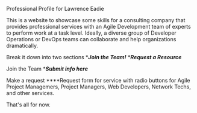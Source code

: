 Professional Profile for Lawrence Eadie

This is a website to showcase some skills for a consulting company that provides professional services with an Agile Development team of experts to perform work at a task level. Ideally, a diverse group of Developer Operations or DevOps teams can collaborate and help organizations dramatically.

Break it down into two sections
****Join the Team!***
****Request a Resource***

Join the Team
****Submit info here***

Make a request
****Request form for service with radio buttons for Agile Project Managemers, Project Managers, Web Developers, Network Techs, and other services. 

That's all for now. 

